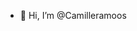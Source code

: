 - 👋 Hi, I’m @Camilleramoos

<!---
Camilleramoos/Camilleramoos is a ✨ special ✨ repository because its `README.md` (this file) appears on your GitHub profile.
You can click the Preview link to take a look at your changes.
--->

